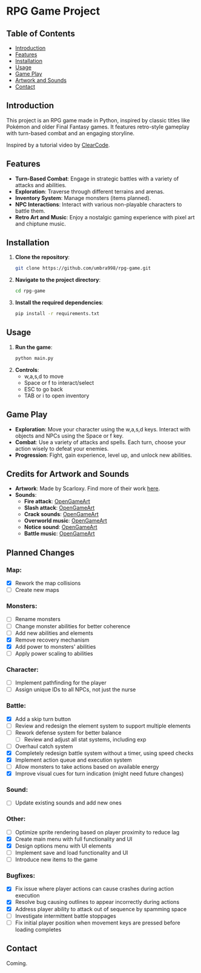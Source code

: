 # RPG Game Project

## Table of Contents
- [Introduction](#introduction)
- [Features](#features)
- [Installation](#installation)
- [Usage](#usage)
- [Game Play](#game-play)
- [Artwork and Sounds](#credits-for-artwork-and-sounds)
- [Contact](#contact)

## Introduction
This project is an RPG game made in Python, inspired by classic titles like Pokémon and older Final Fantasy games. It features retro-style gameplay with turn-based combat and an engaging storyline.

Inspired by a tutorial video by [ClearCode](https://www.youtube.com/watch?v=fo4e3njyGy0).

## Features
- **Turn-Based Combat**: Engage in strategic battles with a variety of attacks and abilities.
- **Exploration**: Traverse through different terrains and arenas.
- **Inventory System**: Manage monsters (items planned).
- **NPC Interactions**: Interact with various non-playable characters to battle them.
- **Retro Art and Music**: Enjoy a nostalgic gaming experience with pixel art and chiptune music.

## Installation
1. **Clone the repository**:
    ```bash
    git clone https://github.com/umbra998/rpg-game.git
    ```
2. **Navigate to the project directory**:
    ```bash
    cd rpg-game
    ```
3. **Install the required dependencies**:
    ```bash
    pip install -r requirements.txt
    ```

## Usage
1. **Run the game**:
    ```bash
    python main.py
    ```
2. **Controls**:
   - w,a,s,d to move
   - Space or f to interact/select
   - ESC to go back
   - TAB or i to open inventory

## Game Play
- **Exploration**: Move your character using the w,a,s,d keys. Interact with objects and NPCs using the Space or f key.
- **Combat**: Use a variety of attacks and spells. Each turn, choose your action wisely to defeat your enemies.
- **Progression**: Fight, gain experience, level up, and unlock new abilities.

## Credits for Artwork and Sounds
- **Artwork**: Made by Scarloxy. Find more of their work [here](https://scarloxy.itch.io/mpwsp01).
- **Sounds**:
  - **Fire attack**: [OpenGameArt](https://opengameart.org/content/spell-4-fire)
  - **Slash attack**: [OpenGameArt](https://opengameart.org/content/knife-sharpening-slice-2)
  - **Crack sounds**: [OpenGameArt](https://opengameart.org/content/5-break-crunch-impacts)
  - **Overworld music**: [OpenGameArt](https://opengameart.org/content/nes-overworld-theme)
  - **Notice sound**: [OpenGameArt](https://opengameart.org/content/10-8bit-coin-sounds)
  - **Battle music**: [OpenGameArt](https://opengameart.org/content/boss-battle-1-8-bit-re-upload)

## Planned Changes

### Map:
- [x] Rework the map collisions
- [ ] Create new maps

### Monsters:
- [ ] Rename monsters
- [ ] Change monster abilities for better coherence
- [ ] Add new abilities and elements
- [x] Remove recovery mechanism
- [x] Add power to monsters' abilities
- [ ] Apply power scaling to abilities

### Character:
- [ ] Implement pathfinding for the player
- [ ] Assign unique IDs to all NPCs, not just the nurse

### Battle:
- [x] Add a skip turn button
- [ ] Review and redesign the element system to support multiple elements
- [ ] Rework defense system for better balance
    - [ ] Review and adjust all stat systems, including exp
- [ ] Overhaul catch system
- [x] Completely redesign battle system without a timer, using speed checks
- [x] Implement action queue and execution system
- [ ] Allow monsters to take actions based on available energy
- [x] Improve visual cues for turn indication (might need future changes)

### Sound:
- [ ] Update existing sounds and add new ones

### Other:
- [ ] Optimize sprite rendering based on player proximity to reduce lag
- [x] Create main menu with full functionality and UI
- [x] Design options menu with UI elements
- [ ] Implement save and load functionality and UI
- [ ] Introduce new items to the game

### Bugfixes:
- [x] Fix issue where player actions can cause crashes during action execution
- [x] Resolve bug causing outlines to appear incorrectly during actions
- [x] Address player ability to attack out of sequence by spamming space
- [ ] Investigate intermittent battle stoppages
- [ ] Fix initial player position when movement keys are pressed before loading completes

## Contact
Coming.
